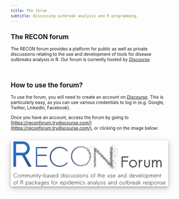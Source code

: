 ```yaml
---
title: The forum
subtitle: Discussing outbreak analysis and R programming.
---
```



## The RECON forum
The RECON forum provides a platform for public as well as private discussions relating to the use and development of tools for disease outbreaks analysis in R. Our forum is currently hosted by [*Discourse*](http://www.discourse.org).

<br>

## How to use the forum?
To use the forum, you will need to create an account on [*Discourse*](http://www.discourse.org). This is particularly easy, as you can use various credentials to log in (e.g. Google, Twitter, LinkedIn, Facebook).

Once you have an account, access the forum by going to [https://reconforum.trydiscourse.com/](https://reconforum.trydiscourse.com/), or clicking on the image below:

<br>

<a href="https://reconforum.trydiscourse.com/">
<img src="http://raw.githubusercontent.com/reconhub/logo/master/png/logo-forum-w1200.png" alt="RECON forum logo" style="box-shadow: 0 4px 8px 0 rgba(0, 0, 0, 0.2), 0 6px 20px 0 rgba(0, 0, 0, 0.19)">
</a>
